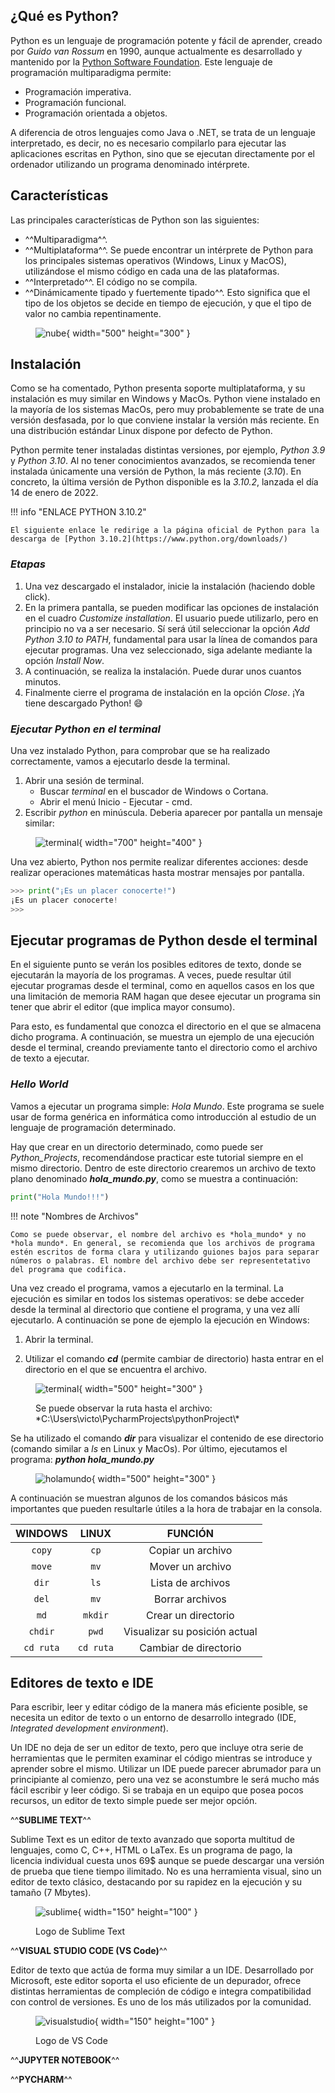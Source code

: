 ## **¿Qué es Python?**
Python es un lenguaje de programación potente y fácil de aprender, creado por *Guido van Rossum* en 1990, aunque actualmente es desarrollado y mantenido por la [Python Software Foundation](https://www.python.org/psf-landing/). Este lenguaje de programación multiparadigma permite: 

* Programación imperativa. 
* Programación funcional. 
* Programación orientada a objetos.

A diferencia de otros lenguajes como Java o .NET, se trata de un lenguaje interpretado, es decir, no es necesario compilarlo para ejecutar las aplicaciones escritas en Python, sino que se ejecutan directamente por el ordenador utilizando un programa denominado intérprete. 

## **Características**
Las principales características de Python son las siguientes:

* ^^Multiparadigma^^.
* ^^Multiplataforma^^. Se puede encontrar un intérprete de Python para los principales sistemas operativos (Windows, Linux y MacOS), utilizándose el mismo código en cada una de las plataformas.
* ^^Interpretado^^. El código no se compila. 
* ^^Dinámicamente tipado y fuertemente tipado^^. Esto significa que el tipo de los objetos se decide en tiempo de ejecución, y que el tipo de valor no cambia repentinamente.

<figure markdown>

  ![nube](imagen_nube.png){ width="500" height="300" }

</figure>

## **Instalación**
Como se ha comentado, Python presenta soporte multiplataforma, y su instalación es muy similar en Windows y MacOs. Python viene instalado en la mayoría de los sistemas MacOs, pero muy probablemente se trate de una versión desfasada, por lo que conviene instalar la versión más reciente. En una distribución estándar Linux dispone por defecto de Python.  

Python permite tener instaladas distintas versiones, por ejemplo, *Python 3.9* y *Python 3.10*. Al no tener conocimientos avanzados, se recomienda tener instalada únicamente una versión de Python, la más reciente (*3.10*). En concreto, la última versión de Python disponible es la *3.10.2*, lanzada el día 14 de enero de 2022. 

!!! info "ENLACE PYTHON 3.10.2"

    El siguiente enlace le redirige a la página oficial de Python para la descarga de [Python 3.10.2](https://www.python.org/downloads/)



### ***Etapas***


1. Una vez descargado el instalador, inicie la instalación (haciendo doble click).
2. En la primera pantalla, se pueden modificar las opciones de instalación en el cuadro *Customize installation*. El usuario puede utilizarlo, pero en principio no va a ser necesario. Sí será útil seleccionar la opción *Add Python 3.10 to PATH*, fundamental para usar la línea de comandos para ejecutar programas. Una vez seleccionado, siga adelante mediante la opción *Install Now*.
3. A continuación, se realiza la instalación. Puede durar unos cuantos minutos.
4. Finalmente cierre el programa de instalación en la opción *Close*. ¡Ya tiene descargado Python! :smile: 


### ***Ejecutar Python en el terminal***
Una vez instalado Python, para comprobar que se ha realizado correctamente, vamos a ejecutarlo desde la terminal.

1. Abrir una sesión de terminal.
    * Buscar *terminal* en el buscador de Windows o Cortana.
    * Abrir el menú Inicio - Ejecutar - cmd. 
2. Escribir *python* en minúscula. Deberia aparecer por pantalla un mensaje similar:
<figure markdown>

  ![terminal](python_terminal.png){ width="700" height="400" }
   
</figure>

Una vez abierto, Python nos permite realizar diferentes acciones: desde realizar operaciones matemáticas hasta mostrar mensajes por pantalla.
``` py 
>>> print("¡Es un placer conocerte!")
¡Es un placer conocerte!
>>>
```

## **Ejecutar programas de Python desde el terminal**
En el siguiente punto se verán los posibles editores de texto, donde se ejecutarán la mayoría de los programas. A veces, puede resultar útil ejecutar programas desde el terminal, como en aquellos casos en los que una limitación de memoria RAM hagan que desee ejecutar un programa sin tener que abrir el editor (que implica mayor consumo).

Para esto, es fundamental que conozca el directorio en el que se almacena dicho programa. A continuación, se muestra un ejemplo de una ejecución desde el terminal, creando previamente tanto el directorio como el archivo de texto a ejecutar. 

### ***Hello World***
Vamos a ejecutar un programa simple: *Hola Mundo*.
Este programa se suele usar de forma genérica en informática como introducción al estudio de un lenguaje de programación determinado. 

Hay que crear en un directorio determinado, como puede ser *Python_Projects*, recomendándose practicar este tutorial siempre en el mismo directorio. Dentro de este directorio crearemos un archivo de texto plano denominado ***hola_mundo.py***, como se muestra a continuación:
``` py title="hola_mundo.py"
print("Hola Mundo!!!")
```

!!! note "Nombres de Archivos"

    Como se puede observar, el nombre del archivo es *hola_mundo* y no *hola mundo*. En general, se recomienda que los archivos de programa estén escritos de forma clara y utilizando guiones bajos para separar números o palabras. El nombre del archivo debe ser representetativo del programa que codifica.


Una vez creado el programa, vamos a ejecutarlo en la terminal. La ejecución es similar en todos los sistemas operativos: se debe acceder desde la terminal al directorio que contiene el programa, y una vez allí ejecutarlo. A continuación se pone de ejemplo la ejecución en Windows:

1. Abrir la terminal.

2. Utilizar el comando ***cd*** (permite cambiar de directorio) hasta entrar en el directorio en el que se encuentra el archivo.
<figure markdown>

  ![terminal](terminal_uno.png){ width="500" height="300" }
   <figcaption>Se puede observar la ruta hasta el archivo: *C:\Users\victo\PycharmProjects\pythonProject\* </figcaption>
</figure>

Se ha utilizado el comando ***dir*** para visualizar el contenido de ese directorio (comando similar a *ls* en Linux y MacOs).  Por último, ejecutamos el programa: ***python hola_mundo.py***
<figure markdown>

  ![holamundo](terminal_holamundo.png){ width="500" height="300" }
</figure>

A continuación se muestran algunos de los comandos básicos más importantes que pueden resultarle útiles a la hora de trabajar en la consola.

| WINDOWS      | LINUX             |      FUNCIÓN     | 
| :---------: | :----------------: |:---------: |
| `copy`       | `cp`             | Copiar un archivo |
| `move`       | `mv`              | Mover un archivo  |
| `dir`    | `ls`             | Lista de archivos |
| `del`       | `mv`              | Borrar archivos  |
| `md`    | `mkdir`             | Crear un directorio |
| `chdir`       | `pwd`              | Visualizar su posición actual  |
| `cd ruta`  | `cd ruta`             | Cambiar de directorio |

## **Editores de texto e IDE**
Para escribir, leer y editar código de la manera más eficiente posible, se necesita un editor de texto o un entorno de desarrollo integrado (IDE, *Integrated development environment*). 

Un IDE no deja de ser un editor de texto, pero que incluye otra serie de herramientas que le permiten examinar el código mientras se introduce y aprender sobre el mismo. Utilizar un IDE puede parecer abrumador para un principiante al comienzo, pero una vez se aconstumbre le será mucho más fácil escribir y leer código. Si se trabaja en un equipo que posea pocos recursos, un editor de texto simple puede ser mejor opción.

^^**SUBLIME TEXT**^^ 

Sublime Text es un editor de texto avanzado que soporta multitud de lenguajes, como C, C++, HTML o LaTex. Es un programa de pago, la licencia individual cuesta unos 69$ aunque se puede descargar una versión de prueba que tiene tiempo ilimitado. No es una herramienta visual, sino un editor de texto clásico, destacando por su rapidez en la ejecución y su tamaño (7 Mbytes).  

<figure markdown>

  ![sublime](sublimetext.png){ width="150" height="100" }
   <figcaption> Logo de Sublime Text </figcaption>

</figure>

^^**VISUAL STUDIO CODE (VS Code)**^^

Editor de texto que actúa de forma muy similar a un IDE. Desarrollado por Microsoft, este editor soporta el uso eficiente de un depurador, ofrece distintas herramientas de compleción de código e integra compatibilidad con control de versiones. Es uno de los más utilizados por la comunidad. 

<figure markdown>

  ![visualstudio](visualstudio.png){ width="150" height="100" }
   <figcaption> Logo de VS Code </figcaption>

</figure>





^^**JUPYTER NOTEBOOK**^^

^^**PYCHARM**^^


